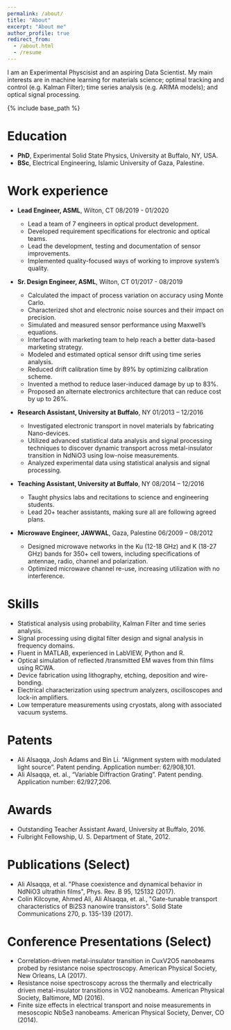 ```yaml
---
permalink: /about/
title: "About"
excerpt: "About me"
author_profile: true
redirect_from: 
  - /about.html
  - /resume
---
```


I am an Experimental Physcisist and an aspiring Data Scientist. My main interests are in machine learning for materials science; optimal tracking and control (e.g. Kalman Filter); time series analysis (e.g. ARIMA models); and optical signal processing.

{% include base_path %}

Education
======
* **PhD**, Experimental Solid State Physics, University at Buffalo, NY, USA.
* **BSc**, Electrical Engineering, Islamic University of Gaza, Palestine.

Work experience
======
* **Lead Engineer, ASML**, Wilton, CT 	08/2019 - 01/2020
  * Lead a team of 7 engineers in optical product development.
  * Developed requirement specifications for electronic and optical teams.
  * Lead the development, testing and documentation of sensor improvements.
  * Implemented quality-focused ways of working to improve system’s quality.

* **Sr. Design Engineer, ASML**, Wilton, CT 	01/2017 - 08/2019
  * Calculated the impact of process variation on accuracy using Monte Carlo.
  * Characterized shot and electronic noise sources and their impact on precision.
  * Simulated and measured sensor performance using Maxwell’s equations.
  * Interfaced with marketing team to help reach a better data-based marketing strategy.
  * Modeled and estimated optical sensor drift using time series analysis.
  * Reduced drift calibration time by 89% by optimizing calibration scheme.
  * Invented a method to reduce laser-induced damage by up to 83%.
  * Proposed an alternate electronics architecture that can reduce cost by up to 26%.
 
* **Research Assistant, University at Buffalo**, NY 	01/2013 – 12/2016
  * Investigated electronic transport in novel materials by fabricating Nano-devices.
  * Utilized advanced statistical data analysis and signal processing techniques to discover dynamic transport across metal-insulator transition in NdNiO3 using low-noise measurements.
  * Analyzed experimental data using statistical analysis and signal processing.

* **Teaching Assistant, University at Buffalo**, NY  	08/2014 – 12/2016
  * Taught physics labs and recitations to science and engineering students.
  * Lead 20+ teacher assistants, making sure all are following agreed plans.

* **Microwave Engineer, JAWWAL**, Gaza, Palestine 	06/2009 – 08/2012
  * Designed microwave networks in the Ku (12-18 GHz) and K (18-27 GHz) bands for 350+ cell towers, including specifications of antennae, radio, channel and polarization.
  * Optimized microwave channel re-use, increasing utilization with no interference.
  
Skills
======
* Statistical analysis using probability, Kalman Filter and time series analysis.
* Signal processing using digital filter design and signal analysis in frequency domains.
* Fluent in MATLAB, experienced in LabVIEW, Python and R.
* Optical simulation of reflected /transmitted EM waves from thin films using RCWA.
* Device fabrication using lithography, etching, deposition and wire-bonding.
* Electrical characterization using spectrum analyzers, oscilloscopes and lock-in amplifiers.
* Low temperature measurements using cryostats, along with associated vacuum systems.

Patents
======
* Ali Alsaqqa, Josh Adams and Bin Li. “Alignment system with modulated light source”. Patent pending. Application number: 62/908,101.
* Ali Alsaqqa, et. al., “Variable Diffraction Grating”. Patent pending. Application number: 62/927,206.

Awards
======
* Outstanding Teacher Assistant Award, University at Buffalo, 2016.
* Fulbright Fellowship, U. S. Department of State, 2012.

Publications (Select)
======
* Ali Alsaqqa, et al. "Phase coexistence and dynamical behavior in NdNiO3 ultrathin films", Phys. Rev. B 95, 125132 (2017).
* Colin Kilcoyne, Ahmed Ali, Ali Alsaqqa, et. al., "Gate-tunable transport characteristics of Bi2S3 nanowire transistors". Solid State Communications 270, p. 135-139 (2017).

Conference Presentations (Select)
======
* Correlation-driven metal-insulator transition in CuxV2O5 nanobeams probed by resistance noise spectroscopy. American Physical Society, New Orleans, LA (2017).
* Resistance noise spectroscopy across the thermally and electrically driven metal-insulator transitions in VO2 nanobeams. American Physical Society, Baltimore, MD (2016).
* Finite size effects in electrical transport and noise measurements in mesoscopic NbSe3 nanobeams. American Physical Society, Denver, CO (2014).
